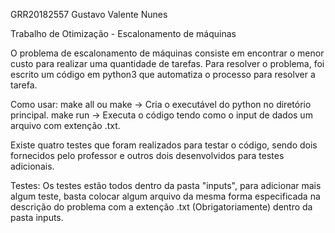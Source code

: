 GRR20182557
Gustavo Valente Nunes

Trabalho de Otimização - Escalonamento de máquinas

O problema de escalonamento de máquinas consiste em encontrar o menor custo para realizar uma quantidade de tarefas. Para resolver o problema, foi escrito um código em python3 que automatiza o processo para resolver a tarefa.

Como usar:
    make all ou make -> Cria o executável do python no diretório principal.
    make run -> Executa o código tendo como o input de dados um arquivo com extenção .txt.

Existe quatro testes que foram realizados para testar o código, sendo dois fornecidos pelo professor e outros dois desenvolvidos para testes adicionais. 

Testes:
    Os testes estão todos dentro da pasta "inputs", para adicionar mais algum teste, basta colocar algum arquivo da mesma forma especificada na descrição do problema com a extenção .txt (Obrigatoriamente) dentro da pasta inputs.
